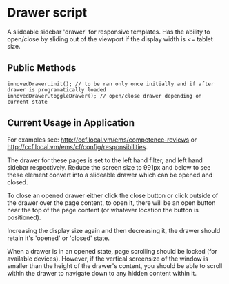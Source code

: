 
# Drawer script

  

A slideable sidebar 'drawer' for responsive templates. Has the ability to open/close by sliding out of the viewport if the display width is <= tablet size.

  

## Public Methods

    innovedDrawer.init(); // to be ran only once initially and if after drawer is programatically loaded
    innovedDrawer.toggleDrawer(); // open/close drawer depending on current state

## Current Usage in Application

For examples see: http://ccf.local.vm/ems/competence-reviews or http://ccf.local.vm/ems/cf/config/responsibilities.

The drawer for these pages is set to the left hand filter, and left hand sidebar respectively. Reduce the screen size to 991px and below to see these element convert into a slideable drawer which can be opened and closed.

To close an opened drawer either click the close button or click outside of the drawer over the page content, to open it, there will be an open button near the top of the page content (or whatever location the button is positioned).

Increasing the display size again and then decreasing it, the drawer should retain it's 'opened' or 'closed' state.

When a drawer is in an opened state, page scrolling should be locked (for available devices). However, if the vertical screensize of the window is smaller than the height of the drawer's content, you should be able to scroll within the drawer to navigate down to any hidden content within it.